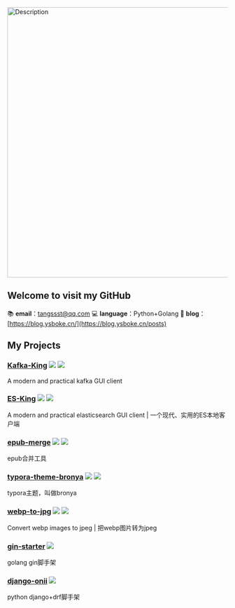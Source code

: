 <img src="https://github.com/user-attachments/assets/d00b171e-d627-4e3a-b046-cd3f4678e4a3" alt="Description" width="618">

## Welcome to visit my GitHub

📚 **email**：tangssst@qq.com
💻 **language**：Python+Golang
📑 **blog**：[https://blog.ysboke.cn/](https://blog.ysboke.cn/posts)


## My Projects
### [Kafka-King](https://github.com/Bronya0/Kafka-King) ![](https://img.shields.io/github/stars/Bronya0/Kafka-King.svg?style=flat-square) ![](https://img.shields.io/github/downloads/Bronya0/Kafka-King/total.svg?style=flat-square)
A modern and practical kafka GUI client
### [ES-King](https://github.com/Bronya0/ES-King) ![](https://img.shields.io/github/stars/Bronya0/ES-King.svg?style=flat-square) ![](https://img.shields.io/github/downloads/Bronya0/ES-King/total.svg?style=flat-square)
A modern and practical elasticsearch GUI client | 一个现代、实用的ES本地客户端
### [epub-merge](https://github.com/Bronya0/epub-merge) ![](https://img.shields.io/github/stars/Bronya0/epub-merge.svg?style=flat-square) ![](https://img.shields.io/github/downloads/Bronya0/epub-merge/total.svg?style=flat-square)
epub合并工具
### [typora-theme-bronya](https://github.com/Bronya0/typora-theme-bronya) ![](https://img.shields.io/github/stars/Bronya0/typora-theme-bronya.svg?style=flat-square) ![](https://img.shields.io/github/downloads/Bronya0/typora-theme-bronya/total.svg?style=flat-square)
typora主题，叫做bronya
### [webp-to-jpg](https://github.com/Bronya0/webp-to-jpg) ![](https://img.shields.io/github/stars/Bronya0/webp-to-jpg.svg?style=flat-square) ![](https://img.shields.io/github/downloads/Bronya0/webp-to-jpg/total.svg?style=flat-square)
Convert webp images to jpeg | 把webp图片转为jpeg
### [gin-starter](https://github.com/Bronya0/gin-starter)  ![](https://img.shields.io/github/stars/Bronya0/gin-starter.svg?style=flat-square)
golang gin脚手架
### [django-onii](https://github.com/Bronya0/django-onii) ![](https://img.shields.io/github/stars/Bronya0/django-onii.svg?style=flat-square) 
python django+drf脚手架
